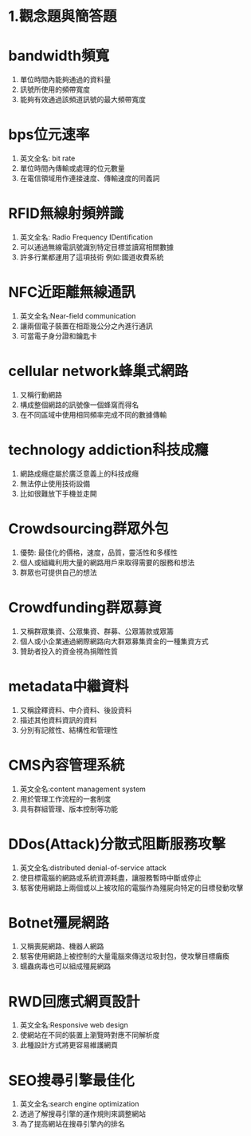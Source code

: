 # 1.觀念題與簡答題  
# bandwidth頻寬  
1. 單位時間內能夠通過的資料量  
2. 訊號所使用的頻帶寬度  
3. 能夠有效通過該頻道訊號的最大頻帶寬度  
# bps位元速率  
1. 英文全名: bit rate  
2. 單位時間內傳輸或處理的位元數量  
3. 在電信領域用作連接速度、傳輸速度的同義詞  
# RFID無線射頻辨識  
1. 英文全名: Radio Frequency IDentification  
2. 可以通過無線電訊號識別特定目標並讀寫相關數據  
3. 許多行業都運用了這項技術 例如:國道收費系統  
# NFC近距離無線通訊  
1. 英文全名:Near-field communication  
2. 讓兩個電子裝置在相距幾公分之內進行通訊  
3. 可當電子身分證和鑰匙卡  
# cellular network蜂巢式網路  
1. 又稱行動網路  
2. 構成整個網路的訊號像一個蜂窩而得名  
3. 在不同區域中使用相同頻率完成不同的數據傳輸  
# technology addiction科技成癮  
1. 網路成癮症屬於廣泛意義上的科技成癮  
2. 無法停止使用技術設備  
3. 比如很難放下手機並走開  
# Crowdsourcing群眾外包  
1. 優勢: 最佳化的價格，速度，品質，靈活性和多樣性  
2. 個人或組織利用大量的網路用戶來取得需要的服務和想法  
3. 群眾也可提供自己的想法  
# Crowdfunding群眾募資  
1. 又稱群眾集資、公眾集資、群募、公眾籌款或眾籌  
2. 個人或小企業通過網際網路向大群眾募集資金的一種集資方式  
3. 贊助者投入的資金視為捐贈性質  
# metadata中繼資料  
1. 又稱詮釋資料、中介資料、後設資料  
2. 描述其他資料資訊的資料  
3. 分別有記敘性、結構性和管理性  
# CMS內容管理系統  
1. 英文全名:content management system  
2. 用於管理工作流程的一套制度
3. 具有群組管理、版本控制等功能  
# DDos(Attack)分散式阻斷服務攻擊  
1. 英文全名:distributed denial-of-service attack  
2. 使目標電腦的網路或系統資源耗盡，讓服務暫時中斷或停止  
3. 駭客使用網路上兩個或以上被攻陷的電腦作為殭屍向特定的目標發動攻擊  
# Botnet殭屍網路  
1. 又稱喪屍網路、機器人網路  
2. 駭客使用網路上被控制的大量電腦來傳送垃圾封包，使攻擊目標癱瘓  
3. 蠕蟲病毒也可以組成殭屍網路  
# RWD回應式網頁設計  
1. 英文全名:Responsive web design  
2. 使網站在不同的裝置上瀏覽時對應不同解析度  
3. 此種設計方式將更容易維護網頁  
# SEO搜尋引擎最佳化  
1. 英文全名:search engine optimization  
2. 透過了解搜尋引擎的運作規則來調整網站  
3. 為了提高網站在搜尋引擎內的排名  
